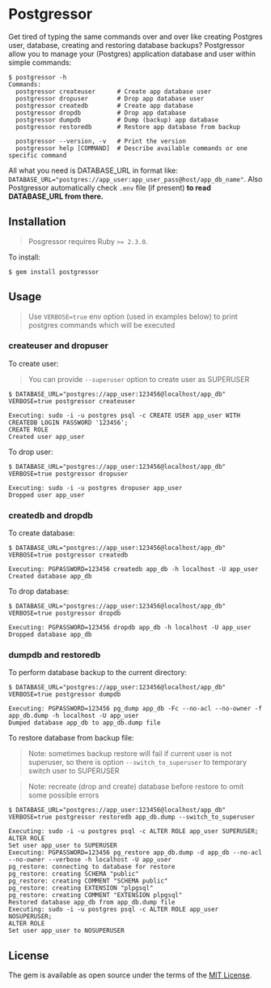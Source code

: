 # Postgressor

Get tired of typing the same commands over and over like creating Postgres user, database, creating and restoring database backups? Postgressor allow you to manage your (Postgres) application database and user within simple commands:

```
$ postgressor -h
Commands:
  postgressor createuser      # Create app database user
  postgressor dropuser        # Drop app database user
  postgressor createdb        # Create app database
  postgressor dropdb          # Drop app database
  postgressor dumpdb          # Dump (backup) app database
  postgressor restoredb       # Restore app database from backup

  postgressor --version, -v   # Print the version
  postgressor help [COMMAND]  # Describe available commands or one specific command
```

All what you need is DATABASE_URL in format like: `DATABASE_URL="postgres://app_user:app_user_pass@host/app_db_name"`. Also Postgressor automatically check `.env` file (if present) **to read DATABASE_URL from there.**

## Installation

> Posgressor requires Ruby `>= 2.3.0`.

To install:

```
$ gem install postgressor
```

## Usage

> Use `VERBOSE=true` env option (used in examples below) to print postgres commands which will be executed

### createuser and dropuser

To create user:

> You can provide `--superuser` option to create user as SUPERUSER

```
$ DATABASE_URL="postgres://app_user:123456@localhost/app_db" VERBOSE=true postgressor createuser

Executing: sudo -i -u postgres psql -c CREATE USER app_user WITH CREATEDB LOGIN PASSWORD '123456';
CREATE ROLE
Created user app_user
```

To drop user:

```
$ DATABASE_URL="postgres://app_user:123456@localhost/app_db" VERBOSE=true postgressor dropuser

Executing: sudo -i -u postgres dropuser app_user
Dropped user app_user
```

### createdb and dropdb

To create database:

```
$ DATABASE_URL="postgres://app_user:123456@localhost/app_db" VERBOSE=true postgressor createdb

Executing: PGPASSWORD=123456 createdb app_db -h localhost -U app_user
Created database app_db
```

To drop database:

```
$ DATABASE_URL="postgres://app_user:123456@localhost/app_db" VERBOSE=true postgressor dropdb

Executing: PGPASSWORD=123456 dropdb app_db -h localhost -U app_user
Dropped database app_db
```

### dumpdb and restoredb

To perform database backup to the current directory:

```
$ DATABASE_URL="postgres://app_user:123456@localhost/app_db" VERBOSE=true postgressor dumpdb

Executing: PGPASSWORD=123456 pg_dump app_db -Fc --no-acl --no-owner -f app_db.dump -h localhost -U app_user
Dumped database app_db to app_db.dump file
```

To restore database from backup file:

> Note: sometimes backup restore will fail if current user is not superuser, so there is option `--switch_to_superuser` to temporary switch user to SUPERUSER

> Note: recreate (drop and create) database before restore to omit some possible errors

```
$ DATABASE_URL="postgres://app_user:123456@localhost/app_db" VERBOSE=true postgressor restoredb app_db.dump --switch_to_superuser

Executing: sudo -i -u postgres psql -c ALTER ROLE app_user SUPERUSER;
ALTER ROLE
Set user app_user to SUPERUSER
Executing: PGPASSWORD=123456 pg_restore app_db.dump -d app_db --no-acl --no-owner --verbose -h localhost -U app_user
pg_restore: connecting to database for restore
pg_restore: creating SCHEMA "public"
pg_restore: creating COMMENT "SCHEMA public"
pg_restore: creating EXTENSION "plpgsql"
pg_restore: creating COMMENT "EXTENSION plpgsql"
Restored database app_db from app_db.dump file
Executing: sudo -i -u postgres psql -c ALTER ROLE app_user NOSUPERUSER;
ALTER ROLE
Set user app_user to NOSUPERUSER
```

## License

The gem is available as open source under the terms of the [MIT License](https://opensource.org/licenses/MIT).
